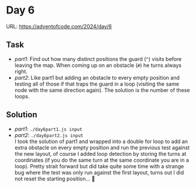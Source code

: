 # Day 6

URL: https://adventofcode.com/2024/day/6

## Task
* _part1_: Find out how many distinct positions the guard (`^`) visits before leaving the map. When coming up on an obstacle (`#`) he turns always right.
* _part2_: Like part1 but adding an obstacle to every empty position and testing all of those if that traps the guard in a loop (visiting the same node with the same direction again). The solution is the number of these loops.

## Solution
* _part1_: `./day6part1.js input`
* _part2_: `./day6part2.js input`\
I took the solution of part1 and wrapped into a double for loop to add an extra obstacle on every empty position and run the previous test against the new layout, of course I added loop detection by storing the turns at coordinates (if you do the same turn at the same coordinate you are in a loop). Pretty strait forward but did take quite some time with a strange bug where the test was only run against the first layout, turns out I did not reset the starting position... :facepalm:
